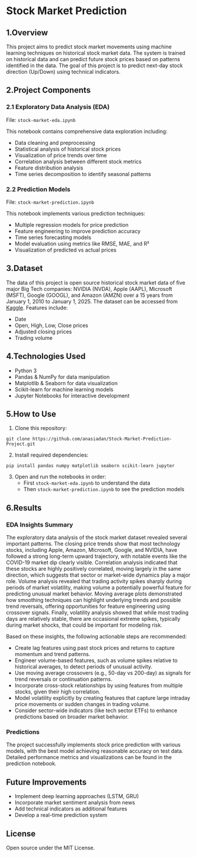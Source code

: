 # Stock Market Prediction
## 1.Overview
This project aims to predict stock market movements using machine learning techniques on historical stock market data. The system is trained on historical data and can predict future stock prices based on patterns identified in the data. The goal of this project is to predict next-day stock direction (Up/Down) using technical indicators.

## 2.Project Components

### 2.1 Exploratory Data Analysis (EDA)
File: `stock-market-eda.ipynb`

This notebook contains comprehensive data exploration including:
- Data cleaning and preprocessing
- Statistical analysis of historical stock prices
- Visualization of price trends over time
- Correlation analysis between different stock metrics
- Feature distribution analysis
- Time series decomposition to identify seasonal patterns

### 2.2 Prediction Models
File: `stock-market-prediction.ipynb`

This notebook implements various prediction techniques:
- Multiple regression models for price prediction
- Feature engineering to improve prediction accuracy
- Time series forecasting models
- Model evaluation using metrics like RMSE, MAE, and R²
- Visualization of predicted vs actual prices

## 3.Dataset

The data of this project is open source historical stock market data of five major Big Tech companies: NVIDIA (NVDA), Apple (AAPL), Microsoft (MSFT), Google (GOOGL), and Amazon (AMZN) over a 15 years from January 1, 2010 to January 1, 2025. The dataset can be accessed from [Kaggle](https://www.kaggle.com/datasets/marianadeem755/stock-market-data). Features include:
- Date
- Open, High, Low, Close prices
- Adjusted closing prices
- Trading volume

## 4.Technologies Used
- Python 3
- Pandas & NumPy for data manipulation
- Matplotlib & Seaborn for data visualization
- Scikit-learn for machine learning models
- Jupyter Notebooks for interactive development

## 5.How to Use

1. Clone this repository:
```
git clone https://github.com/anasiadan/Stock-Market-Prediction-Project.git
```

2. Install required dependencies:
```
pip install pandas numpy matplotlib seaborn scikit-learn jupyter
```

3. Open and run the notebooks in order:
   - First `stock-market-eda.ipynb` to understand the data
   - Then `stock-market-prediction.ipynb` to see the prediction models

## 6.Results

### EDA Insights Summary
The exploratory data analysis of the stock market dataset revealed several important patterns. The closing price trends show that most technology stocks, including Apple, Amazon, Microsoft, Google, and NVIDIA, have followed a strong long-term upward trajectory, with notable events like the COVID-19 market dip clearly visible. Correlation analysis indicated that these stocks are highly positively correlated, moving largely in the same direction, which suggests that sector or market-wide dynamics play a major role. Volume analysis revealed that trading activity spikes sharply during periods of market volatility, making volume a potentially powerful feature for predicting unusual market behavior. Moving average plots demonstrated how smoothing techniques can highlight underlying trends and possible trend reversals, offering opportunities for feature engineering using crossover signals. Finally, volatility analysis showed that while most trading days are relatively stable, there are occasional extreme spikes, typically during market shocks, that could be important for modeling risk.

Based on these insights, the following actionable steps are recommended:
- Create lag features using past stock prices and returns to capture momentum and trend patterns.
- Engineer volume-based features, such as volume spikes relative to historical averages, to detect periods of unusual activity.
- Use moving average crossovers (e.g., 50-day vs 200-day) as signals for trend reversals or continuation patterns.
- Incorporate cross-stock relationships by using features from multiple stocks, given their high correlation.
- Model volatility explicitly by creating features that capture large intraday price movements or sudden changes in trading volume.
- Consider sector-wide indicators (like tech sector ETFs) to enhance predictions based on broader market behavior.

### Predictions

The project successfully implements stock price prediction with various models, with the best model achieving reasonable accuracy on test data. Detailed performance metrics and visualizations can be found in the prediction notebook.

## Future Improvements
- Implement deep learning approaches (LSTM, GRU)
- Incorporate market sentiment analysis from news
- Add technical indicators as additional features
- Develop a real-time prediction system

## License
Open source under the MIT License.